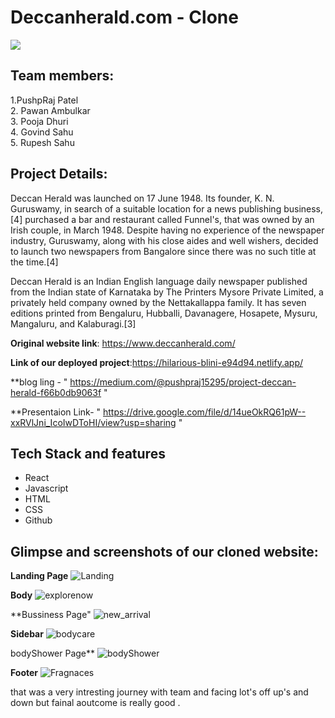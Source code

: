 # Deccanherald.com - Clone

<img src="https://raw.githubusercontent.com/pushpraj15295/deccan-project4/main/dk/dk.png" >

## Team members: <br/>
1.PushpRaj Patel  <br/>
2. Pawan Ambulkar <br/>
3. Pooja Dhuri  <br/>
4. Govind Sahu <br/>
5. Rupesh Sahu <br/>


## Project Details:
Deccan Herald was launched on 17 June 1948. Its founder, K. N. Guruswamy, in search of a suitable location for a news publishing business, [4] purchased a bar and restaurant called Funnel's, that was owned by an Irish couple, in March 1948. Despite having no experience of the newspaper industry, Guruswamy, along with his close aides and well wishers, decided to launch two newspapers from Bangalore since there was no such title at the time.[4]

Deccan Herald is an Indian English language daily newspaper published from the Indian state of Karnataka by The Printers Mysore Private Limited, a privately held company owned by the Nettakallappa family. It has seven editions printed from Bengaluru, Hubballi, Davanagere, Hosapete, Mysuru, Mangaluru, and Kalaburagi.[3]

**Original website link**: https://www.deccanherald.com/

**Link of our deployed project**:https://hilarious-blini-e94d94.netlify.app/

**blog ling - " https://medium.com/@pushpraj15295/project-deccan-herald-f66b0db9063f "

**Presentaion Link- " https://drive.google.com/file/d/14ueOkRQ61pW--xxRVlJni_IcoIwDToHI/view?usp=sharing "

## Tech Stack and features
-  React
- Javascript
- HTML
- CSS
- Github


## Glimpse and screenshots of our cloned website:
**Landing Page**
![Landing](https://raw.githubusercontent.com/pushpraj15295/deccan-project4/main/dk/dk1.png)

**Body**
![explorenow](https://raw.githubusercontent.com/pushpraj15295/deccan-project4/main/dk/dk2.png)

**Bussiness Page"
![new_arrival](https://raw.githubusercontent.com/pushpraj15295/deccan-project4/main/dk/dk3.png)

**Sidebar**
![bodycare](https://raw.githubusercontent.com/pushpraj15295/deccan-project4/main/dk/dk4.png)

bodyShower Page**
![bodyShower](https://user-images.githubusercontent.com/97913174/185204076-00bf465d-081e-4dfc-bfa8-5a255cba7118.png)

**Footer**
![Fragnaces](https://raw.githubusercontent.com/pushpraj15295/deccan-project4/main/dk/dk5.png)


that was a very intresting journey with team and facing lot's off up's and down but fainal aoutcome is really good .
